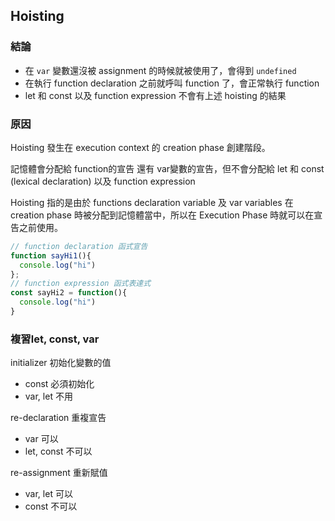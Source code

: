 ## Hoisting
### 結論
- 在 `var` 變數還沒被 assignment 的時候就被使用了，會得到 `undefined`
- 在執行 function declaration 之前就呼叫 function 了，會正常執行 function
- let 和 const 以及 function expression 不會有上述 hoisting 的結果

### 原因
Hoisting 發生在 execution context 的 creation phase 創建階段。

記憶體會分配給 function的宣告 還有 var變數的宣告，但不會分配給 let 和 const (lexical declaration) 以及 function expression

Hoisting 指的是由於 functions declaration variable 及 var variables 在 creation phase 時被分配到記憶體當中，所以在 Execution Phase 時就可以在宣告之前使用。

```js 補充functions declaration 及 function expression
// function declaration 函式宣告
function sayHi1(){
  console.log("hi")
};
// function expression 函式表達式
const sayHi2 = function(){
  console.log("hi")
}
```

### 複習let, const, var
initializer 初始化變數的值
- const 必須初始化
- var, let 不用

re-declaration 重複宣告
- var 可以
- let, const 不可以

re-assignment 重新賦值
- var, let 可以
- const 不可以